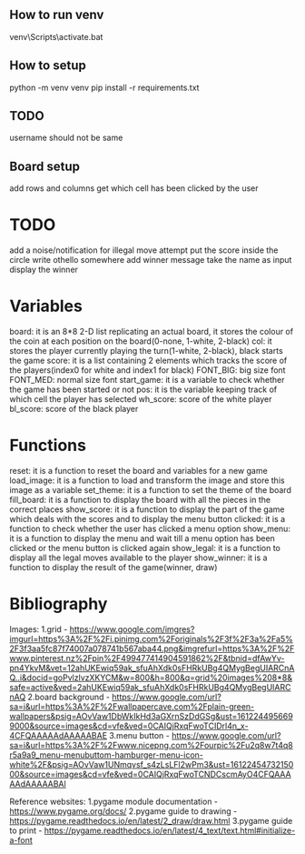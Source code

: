 ## How to run venv
venv\Scripts\activate.bat


## How to setup 
python -m venv venv
pip install -r requirements.txt


## TODO
username should not be same



## Board setup
add rows and columns
get which cell has been clicked by the user


# TODO
add a noise/notification for illegal move attempt
put the score inside the circle
write othello somewhere
add winner message
take the name as input
display the winner


# Variables
board: it is an 8*8 2-D list replicating an actual board, it stores the colour of the coin at each position on the board(0-none, 1-white, 2-black)
col: it stores the player currently playing the turn(1-white, 2-black), black starts the game
score: it is a list containing 2 elements which tracks the score of the players(index0 for white and index1 for black)
FONT_BIG: big size font
FONT_MED: normal size font
start_game: it is a variable to check whether the game has been started or not
pos: it is the variable keeping track of which cell the player has selected
wh_score: score of the white player
bl_score: score of the black player


# Functions
reset: it is a function to reset the board and variables for a new game
load_image: it is a function to load and transform the image and store this image as a variable
set_theme: it is a function to set the theme of the board
fill_board: it is a function to display the board with all the pieces in the correct places
show_score: it is a function to display the part of the game which deals with the scores and to display the menu button
clicked: it is a function to check whether the user has clicked a menu option
show_menu: it is a function to display the menu and wait till a menu option has been clicked or the menu button is clicked again
show_legal: it is a function to display all the legal moves available to the player
show_winner: it is a function to display the result of the game(winner, draw)


# Bibliography
Images:
1.grid - https://www.google.com/imgres?imgurl=https%3A%2F%2Fi.pinimg.com%2Foriginals%2F3f%2F3a%2Fa5%2F3f3aa5fc87f74007a078741b567aba44.png&imgrefurl=https%3A%2F%2Fwww.pinterest.nz%2Fpin%2F499477414904591862%2F&tbnid=dfAwYv-pn4YkvM&vet=12ahUKEwiq59ak_sfuAhXdk0sFHRkUBg4QMygBegUIARCnAQ..i&docid=goPvlzlvzXKYCM&w=800&h=800&q=grid%20images%208*8&safe=active&ved=2ahUKEwiq59ak_sfuAhXdk0sFHRkUBg4QMygBegUIARCnAQ
2.board background - https://www.google.com/url?sa=i&url=https%3A%2F%2Fwallpapercave.com%2Fplain-green-wallpapers&psig=AOvVaw1DbWkIkHd3aGXrnSzDdGSg&ust=1612244956699000&source=images&cd=vfe&ved=0CAIQjRxqFwoTCIDrl4n_x-4CFQAAAAAdAAAAABAE
3.menu button - https://www.google.com/url?sa=i&url=https%3A%2F%2Fwww.nicepng.com%2Fourpic%2Fu2q8w7t4q8r5a9a9_menu-menubuttom-hamburger-menu-icon-white%2F&psig=AOvVaw1UNmqvsf_s4zLsLFl2wPm3&ust=1612245473215000&source=images&cd=vfe&ved=0CAIQjRxqFwoTCNDCscmAyO4CFQAAAAAdAAAAABAl

Reference websites:
1.pygame module documentation - https://www.pygame.org/docs/
2.pygame guide to drawing - https://pygame.readthedocs.io/en/latest/2_draw/draw.html
3.pygame guide to print - https://pygame.readthedocs.io/en/latest/4_text/text.html#initialize-a-font
